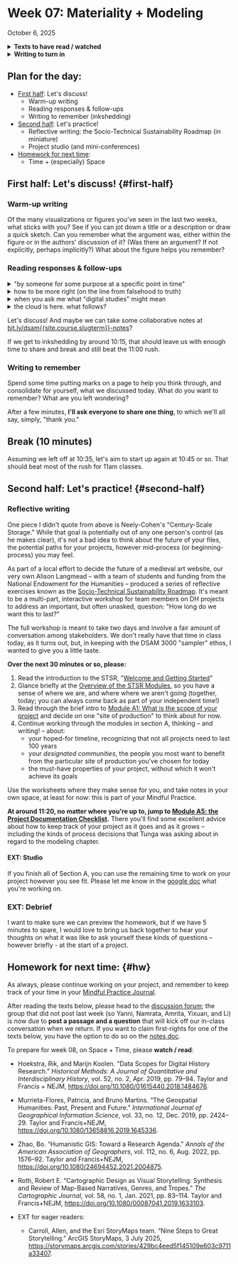 
# Week 07: Materiality + Modeling
<span class="date">October 6, 2025</span>

<section class="prereqs">
    <details><summary><strong>Texts to have read / watched</strong></summary>
        <ul>
            <li>Jannidis, Fotis, and Julia Flanders. “2 A Gentle Introduction to Data Modeling.” <em>The Shape of Data in Digital Humanities: Modeling Texts and Text-Based Resources</em>, by Julia Flanders and Fotis Jannidis, Taylor & Francis Group, 2018, pp. 55–65. ProQuest Ebook Central, <a href="http://ebookcentral.proquest.com/lib/pitt-ebooks/detail.action?docID=5582790">http://ebookcentral.proquest.com/lib/pitt-ebooks/detail.action?docID=5582790</a>.<ul>
                <li>Section 1: What Is Data Modeling?</li>
                <li>Section 2: Some Basic Concepts</li>
                <li>rest of chapter is EXT</li>
                </ul>
            </li>
            <li>Cairo, Alberto. “3: The Truth Continuum.” The Truthful Art: Data, Charts, and Maps for Communication, New Riders, 2016, <a href="https://learning.oreilly.com/library/view/the-truthful-art/9780133440492/ch03.html">https://learning.oreilly.com/library/view/the-truthful-art/9780133440492/ch03.html</a></li>
            <li>Ensmenger, Nathan L. “The Cloud Is a Factory.” <em>Your Computer Is On Fire</em>, edited by Thomas S. Mullaney, Benjamin Peters, Mar Hicks, and Kavita Philip, MIT Press, 2021, pp. 37–60. ProQuest Ebook Central, <a href="http://ebookcentral.proquest.com/lib/pitt-ebooks/detail.action?docID=6479710">http://ebookcentral.proquest.com/lib/pitt-ebooks/detail.action?docID=6479710</a>.</li>
            <li>* Neely-Cohen, Maxwell. "Century-Scale Storage." <a href="https://lil.law.harvard.edu/century-scale-storage">https://lil.law.harvard.edu/century-scale-storage</a>. Accessed 29 July 2025.</li>
            <li>Ford, Paul. <em>What Is Code? If You Don’t Know, You Need to Read This</em>, Bloomberg.com, <a href="http://www.bloomberg.com/graphics/2015-paul-ford-what-is-code/">http://www.bloomberg.com/graphics/2015-paul-ford-what-is-code/</a>. Section 2: "Let's Begin."</li>
        </ul>
    </details>
    <details><summary><strong>Writing to turn in</strong></summary>
        <ul><li>Reading responses from John, Rose, Tunga, Scylla, Yuqing, posted to the <a href="{{site.repo_url}}/discussions/">discussion forum</a></li></ul>
    </details>
</section>

## Plan for the day:

* [First half](#first-half): Let's discuss!
    - Warm-up writing
    - Reading responses & follow-ups
    - Writing to remember (inkshedding)
* [Second half](#second-half): Let's practice!
    - Reflective writing: the Socio-Technical Sustainability Roadmap (in miniature)
    - Project studio (and mini-conferences)
* [Homework for next time](#hw):
    - Time + (especially) Space


## First half: Let's discuss! {#first-half}

### Warm-up writing

Of the many visualizations or figures you've seen in the last two weeks, what sticks with you? See if you can jot down a title or a description or draw a quick sketch. Can you remember what the argument was, either within the figure or in the authors' discussion of it? (Was there an argument? If not explicitly, perhaps implicitly?) What about the figure helps you remember?


### Reading responses & follow-ups

<details><summary>"by someone for some purpose at a specific point in time"</summary>
    <p>Tunga brings in this passage from Flanders and Jannidis, and poses a question about process and conscientiousness that I think is worth repeating in full for those who haven't seen it yet:</p>

    <blockquote>So one could say that a model is a representation of something by someone for some purpose at a specific point in time. It is a representation that concentrates on some aspects—features and their relations—and disregards others. The selection of these aspects is not random but functional: it serves a specific function for an individual or a group. And a model is usually only useful and only makes sense in the context of these functions and for the time that they are needed. (Flanders and Jannidis 46)</blockquote>

    <p>This paragraph made me pause at how explicitly contingent modeling is: it’s not a neutral capture of “what is,” but a time-bound choice about what matters. That contingency feels less like a flaw and more like the point that models are instruments for reasoning, not mirrors which reframes how we should present and critique them. For someone trained in literary analysis, here is what I see: every critical argument is also a model, imposing boundaries that enable certain insights and foreclose others. I find myself wondering: If a model is always chosen “by someone for some purpose at a specific point in time,” <strong>what concrete steps should modelers take to document those purposes and assumptions so future users can treat the model as an interpretive artifact representing the interpreter's thought process rather than a neutral fact?</strong> (emphasis added)</p>

    <p>Thoughts welcome! I (Ben) would posit three words will be important: <em>documentation</em>; <em>about</em>; and <em>README</em>. (I'd love to call in Yixuan to show the <a href="https://github.com/VidaYixuan/digital-humanities-novel-database">GitHub README for her project</a>, which is a great starting point.)</p>
</details>

<details><summary>how to be more right (on the line from falsehood to truth)</summary>
    <p>Responding to Cairo's remark that "When you devise a mdoel, it's never possible to know exactly where it lies in the continuum," John asks a big question: <strong>"What can we do as researchers to move our model toward the 'Absolutely True' end of the spectrum?"</strong> There have to be many answers, of course, not just one – but one, I think, is suggested by Scylla in response to another passage from the same text:</p>

    <blockquote><p>Something that sticks out to me is towards the middle of the reading, where Cairo discusses emailing back and forth with Anatoly Bondarenko, discussing Ukrainian politics and protests that were being covered in the media, and mapped out in various data visualizations:</p>

    <blockquote><p>I immediately shot an e-mail to Anatoly asking, “Do you remember the map that you showed me when I was in Kiev? It explains everything that is going on right now in your country! It’s so prescient! Ukraine is clearly two completely different countries!”</p>

    <p>A few hours later, Anatoly replied. His suggestion, which I am not reproducing verbatim, became a motto that I share with my students every semester: <strong>“It’s more complicated than that.”</strong> I usually add: “And if it’s really more complicated than that, then that complexity, which is crucial for understanding the story, needs to be shown in the visualization.” <strong>Good visualizations shouldn’t over-simplify information. They need to clarify it. In many cases, clarifying a subject requires increasing the amount of information, not reducing it.</strong></p></blockquote>

    <p>There's an interesting tension between simplification and clarification in the way that data is visualized and represented that this passage flags that gives me pause. The idea of increasing information to clarify screams, "Add context!!! Prevent context collapse!!!" to me, but I was curious what other folks thought of, involving this quote.</p>
    </blockquote>
</details>

<details><summary>when you ask me what "digital studies" might mean</summary>
    <p>Ensmenger's "The Cloud is a Factory" is not computational: it's not underwritten by a relational database or engaged in replicable visualization techniques. But nevertheless, I would argue it's very much a digital humanities project. How do you understand the work he's doing here?</p>
    <p>If it's helpful, here's a sample passage:</p>
    <blockquote>All of this is to establish that it is impossible to understand the emergence of the modern information society without reference to the larger history of industrialization. Why is this significant? Because industrialization is fundamentally as much a social and political project as it is technological or economic. The ostensible driving force behind industrialization is the pursuit of efficiency, but the actual history of how, when, and why certain economic sectors chose to industrialize suggests otherwise. New techniques and technologies do not emerge out of nothing to revolutionize work practices; they are designed explicitly to do so. Machines are designed by humans to accomplish human agendas, and as such it is essential to always ask why industrialization is happening, to what ends, and for what purposes. (43)</blockquote>
</details>

<details><summary>the cloud is here. what follows?</summary>
    <p>Rose draws our attention to some of the takeaways at the end of Ensmenger's "The Cloud is a Factory" and brings them into a particularly local context: Pittsburgh's historical access to the things that attract factories, including digital ones. Starting in the middle of her quoted passage:</p>
    <blockquote>
        <blockquote>When Amazon recently encouraged cities to bid for the privilege of hosting their “second headquarters,” they were clearly pushing for those cities with well-established physical and social infrastructures: housing, highways, schools, restaurants, and recreational facilities. When Microsoft or Facebook looks to locate a new data center, they require easy access to inexpensive electricity, a plentiful water supply, and an appropriately skilled labor force. It is any surprise that these data centers are often located in the same places that housed industrial-era factories just a generation ago?" (Ensmenger 43–44)</blockquote>
        <p>This made me wonder about Pittsburgh as a location for the Cloud Factories, as one of these places that used to house industrial-era factories. I remember Alison mentioning the construction of new data centers in Pennsylvania, which led me to find <a href="https://www.datacentermap.com/usa/pennsylvania/">this interactive map</a> (an interesting data visualization in its own right) that shows their locations across the state.</p>
        <p>I wanted to adjust Ensmenger's question: <strong>with this sense of geographical closeness, how can we more accurately depict the Cloud as a factory in our digital work at the University of Pittsburgh, and not as a disembodied computational device?</strong></p>
    </blockquote>
</details>


Let's discuss! And maybe we can take some collaborative notes at [bit.ly/dsam{{site.course.slugterm}}-notes](https://bit.ly/dsam{{site.course.slugterm}}-notes)?

If we get to inkshedding by around 10:15, that should leave us with enough time to share and break and still beat the 11:00 rush.



### Writing to remember

<div class="alert alert-success">
    <p>Spend some time putting marks on a page to help you think through, and consolidate for yourself, what we discussed today. What do you want to remember? What are you left wondering?</p>
</div>

After a few minutes, **I'll ask everyone to share one thing**, to which we'll all say, simply, "thank you."



## Break (10 minutes)
Assuming we left off at 10:35, let's aim to start up again at 10:45 or so. That should beat most of the rush for 11am classes.



## Second half: Let's practice! {#second-half}

### Reflective writing

One piece I didn't quote from above is Neely-Cohen's "Century-Scale Storage." While that goal is potentially out of any one person's control (as he makes clear), it's not a bad idea to think about the future of your files, the potential paths for your projects, however mid-process (or beginning-process) you may feel.

As part of a local effort to decide the future of a medieval art website, our very own Alison Langmead – with a team of students and funding from the National Endowment for the Humanities – produced a series of reflective exercises known as the [Socio-Technical Sustainability Roadmap](https://sites.haa.pitt.edu/sustainabilityroadmap/getting-started/). It's meant to be a multi-part, interactive workshop for team members on DH projects to address an important, but often unasked, question: "How long do we want this to last?"

The full workshop is meant to take two days and involve a fair amount of conversation among stakeholders. We don't really have that time in class today, as it turns out, but, in keeping with the DSAM 3000 "sampler" ethos, I wanted to give you a little taste.

**Over the next 30 minutes or so, please:**

1. Read the introduction to the STSR, "[Welcome and Getting Started](https://sites.haa.pitt.edu/sustainabilityroadmap/getting-started/)"
2. Glance briefly at the [Overview of the STSR Modules](https://sites.haa.pitt.edu/sustainabilityroadmap/getting-started/), so you have a sense of where we are, and where where we aren't going (together, today; you can always come back as part of your independent time!)
3. Read through the brief intro to [Module A1: What is the scope of your project](https://sites.haa.pitt.edu/sustainabilityroadmap/a1-project-scope/) and decide on one "site of production" to think about for now.
4. Continue working through the modules in section A, thinking – and writing! – about:
    * your hoped-for timeline, recognizing that not all projects need to last 100 years
    * your _designated communities_, the people you most want to benefit from the particular site of production you've chosen for today
    * the must-have properties of your project, without which it won't achieve its goals

<div class="alert alert-success panel panel-success">
    <div class="alert-body panel-body">
    Use the worksheets where they make sense for you, and take notes in your own space, at least for now: this is part of your Mindful Practice.
    </div>
</div>

**At around 11:20, no matter where you're up to, jump to [Module A5: the Project Documentation Checklist](https://sites.haa.pitt.edu/sustainabilityroadmap/a5-documentationchecklist/).** There you'll find some excellent advice about how to keep track of your project as it goes and as it grows – including the kinds of process decisions that Tunga was asking about in regard to the modeling chapter.

#### EXT: Studio
If you finish all of Section A, you can use the remaining time to work on your project however you see fit. Please let me know in the [google doc](https://bit.ly/dsam{{site.course.slugterm}}-notes) what you're working on.

### EXT: Debrief
I want to make sure we can preview the homework, but if we have 5 minutes to spare, I would love to bring us back together to hear your thoughts on what it was like to ask yourself these kinds of questions – however briefly - at the start of a project.


## Homework for next time: {#hw}

As always, please continue working on your project, and remember to keep track of your time in your [Mindful Practice Journal](projects.md).

After reading the texts below, please head to the [discussion forum]({{site.repo_url}}/discussions); the group that did not post last week (so Yanni, Namrata, Amrita, Yixuan, and Li) is now due to **post a passage and a question** that will kick off our in-class conversation when we return. If you want to claim first-rights for one of the texts below, you have the option to do so on the [notes doc](https://bit.ly/dsam{{site.course.slugterm}}-notes).

To prepare for week 08, on Space + Time, please **watch / read**:
<!-- The first three are more theoretical; Roth is a bit of a catalog, but it gets more into practicalities. For full-on advice on making maps, see the EXT reading. -->

* Hoekstra, Rik, and Marijn Koolen. “Data Scopes for Digital History Research.” <em>Historical Methods: A Journal of Quantitative and Interdisciplinary History</em>, vol. 52, no. 2, Apr. 2019, pp. 79–94. Taylor and Francis + NEJM, <a href="https://doi.org/10.1080/01615440.2018.1484676">https://doi.org/10.1080/01615440.2018.1484676</a>.
* Murrieta-Flores, Patricia, and Bruno Martins. “The Geospatial Humanities: Past, Present and Future.” <em>International Journal of Geographical Information Science</em>, vol. 33, no. 12, Dec. 2019, pp. 2424–29. Taylor and Francis+NEJM, <a href="https://doi.org/10.1080/13658816.2019.1645336">https://doi.org/10.1080/13658816.2019.1645336</a>.
* Zhao, Bo. “Humanistic GIS: Toward a Research Agenda.” <em>Annals of the American Association of Geographers</em>, vol. 112, no. 6, Aug. 2022, pp. 1576–92. Taylor and Francis+NEJM, <a href="https://doi.org/10.1080/24694452.2021.2004875">https://doi.org/10.1080/24694452.2021.2004875</a>.
* Roth, Robert E. “Cartographic Design as Visual Storytelling: Synthesis and Review of Map-Based Narratives, Genres, and Tropes.” <em>The Cartographic Journal</em>, vol. 58, no. 1, Jan. 2021, pp. 83–114. Taylor and Francis+NEJM, <a href="https://doi.org/10.1080/00087041.2019.1633103">https://doi.org/10.1080/00087041.2019.1633103</a>.

* EXT for eager readers:
    - Carroll, Allen, and the Esri StoryMaps team. “Nine Steps to Great Storytelling.” ArcGIS StoryMaps, 3 July 2025, <a href="https://storymaps.arcgis.com/stories/429bc4eed5f145109e603c9711a33407">https://storymaps.arcgis.com/stories/429bc4eed5f145109e603c9711a33407</a>.
